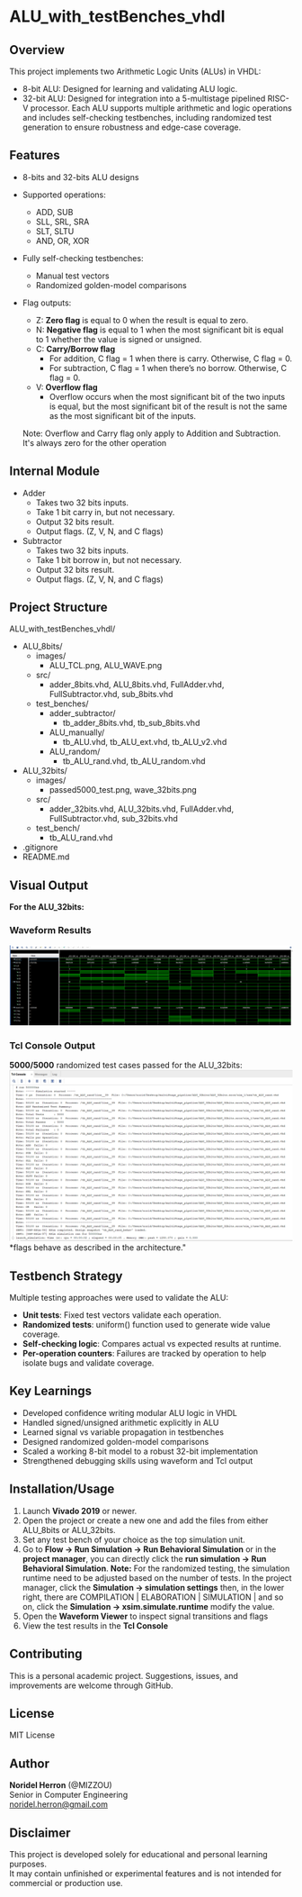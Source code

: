 # ALU_with_testBenches_vhdl

## Overview
This project implements two Arithmetic Logic Units (ALUs) in VHDL:
- 8-bit ALU: Designed for learning and validating ALU logic.
- 32-bit ALU: Designed for integration into a 5-multistage pipelined RISC-V processor.
Each ALU supports multiple arithmetic and logic operations and includes self-checking testbenches, including randomized test generation to ensure robustness and edge-case coverage.

## Features
- 8-bits and 32-bits ALU designs
- Supported operations:
    - ADD, SUB
    - SLL, SRL, SRA
    - SLT, SLTU
    - AND, OR, XOR
- Fully self-checking testbenches:
    - Manual test vectors
    - Randomized golden-model comparisons
- Flag outputs: 
    - Z: **Zero flag** is equal to 0 when the result is equal to zero. 
    - N: **Negative flag** is equal to 1 when the most significant bit is equal to 1 whether the value is signed or unsigned. 
    - C: **Carry/Borrow flag**
        - For addition, C flag = 1 when there is carry. Otherwise, C flag = 0.
        - For subtraction, C flag = 1 when there’s no borrow. Otherwise, C flag = 0.  
    - V: **Overflow flag**
        - Overflow occurs when the most significant bit of the two inputs is equal, but the most significant bit of the result is not the same as the most significant bit of the inputs.

    Note: Overflow and Carry flag only apply to Addition and Subtraction. It's always zero for the other operation
  
## Internal Module
- Adder
    - Takes two 32 bits inputs. 
    - Take 1 bit carry in, but not necessary. 
    - Output 32 bits result.
    - Output flags. (Z, V, N, and C flags)
- Subtractor
    - Takes two 32 bits inputs. 
    - Take 1 bit borrow in, but not necessary. 
    - Output 32 bits result. 
    - Output flags. (Z, V, N, and C flags)
  
## Project Structure
ALU_with_testBenches_vhdl/
- ALU_8bits/
    - images/
        - ALU_TCL.png, ALU_WAVE.png
    - src/
        - adder_8bits.vhd, ALU_8bits.vhd, FullAdder.vhd, FullSubtractor.vhd, sub_8bits.vhd
    - test_benches/
        - adder_subtractor/
            - tb_adder_8bits.vhd, tb_sub_8bits.vhd
        - ALU_manually/
            - tb_ALU.vhd, tb_ALU_ext.vhd, tb_ALU_v2.vhd
        - ALU_random/
            - tb_ALU_rand.vhd, tb_ALU_random.vhd
- ALU_32bits/
    - images/
        - passed5000_test.png, wave_32bits.png
    - src/
        - adder_32bits.vhd, ALU_32bits.vhd, FullAdder.vhd, FullSubtractor.vhd, sub_32bits.vhd
    - test_bench/
        - tb_ALU_rand.vhd
- .gitignore
- README.md

## Visual Output 
**For the ALU_32bits:**
### Waveform Results
![Waveform](ALU_32bits/images/wave_32bits.png)

### Tcl Console Output
**5000/5000**  randomized test cases passed for the ALU_32bits:
![Tcl Output](ALU_32bits/images/passed5000_test.png)
*flags behave as described in the architecture."

## Testbench Strategy
Multiple testing approaches were used to validate the ALU:
- **Unit tests**: Fixed test vectors validate each operation.
- **Randomized tests**: uniform() function used to generate wide value coverage.
- **Self-checking logic**:  Compares actual vs expected results at runtime.
- **Per-operation counters**: Failures are tracked by operation to help isolate bugs and validate coverage.

## Key Learnings
- Developed confidence writing modular ALU logic in VHDL
- Handled signed/unsigned arithmetic explicitly in ALU
- Learned signal vs variable propagation in testbenches
- Designed randomized golden-model comparisons
- Scaled a working 8-bit model to a robust 32-bit implementation
- Strengthened debugging skills using waveform and Tcl output

## Installation/Usage

1. Launch **Vivado 2019** or newer.
2. Open the project or create a new one and add the files from either ALU_8bits or ALU_32bits.
3. Set any test bench of your choice as the top simulation unit.
4. Go to **Flow → Run Simulation → Run Behavioral Simulation** or 
    in the **project manager**, you can directly click the **run simulation -> Run Behavioral Simulation**.
    **Note:** For the randomized testing, the simulation runtime need to be adjusted based on the number of tests.
    In the project manager, click the **Simulation -> simulation settings** then, in the lower right,
    there are COMPILATION | ELABORATION | SIMULATION | and so on, click the **Simulation -> xsim.simulate.runtime** modify the value.
5. Open the **Waveform Viewer** to inspect signal transitions and flags
6. View the test results in the **Tcl Console**

## Contributing
This is a personal academic project. Suggestions, issues, and improvements are welcome through GitHub.

## License
MIT License

## Author
**Noridel Herron** (@MIZZOU)  
Senior in Computer Engineering  
noridel.herron@gmail.com


## Disclaimer
This project is developed solely for educational and personal learning purposes.  
It may contain unfinished or experimental features and is not intended for commercial or production use.
